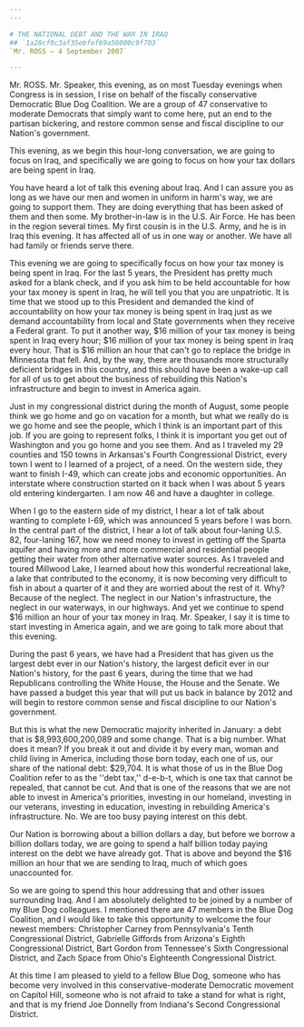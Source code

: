 ```yaml
---
---

# THE NATIONAL DEBT AND THE WAR IN IRAQ
## `1a28cf0c3af35ebfef69a56000c9f703`
`Mr. ROSS — 4 September 2007`

---
```



Mr. ROSS. Mr. Speaker, this evening, as on most Tuesday evenings when 
Congress is in session, I rise on behalf of the fiscally conservative 
Democratic Blue Dog Coalition. We are a group of 47 conservative to 
moderate Democrats that simply want to come here, put an end to the 
partisan bickering, and restore common sense and fiscal discipline to 
our Nation's government.

This evening, as we begin this hour-long conversation, we are going 
to focus on Iraq, and specifically we are going to focus on how your 
tax dollars are being spent in Iraq.

You have heard a lot of talk this evening about Iraq. And I can 
assure you as long as we have our men and women in uniform in harm's 
way, we are going to support them. They are doing everything that has 
been asked of them and then some. My brother-in-law is in the U.S. Air 
Force. He has been in the region several times. My first cousin is in 
the U.S. Army, and he is in Iraq this evening. It has affected all of 
us in one way or another. We have all had family or friends serve 
there.

This evening we are going to specifically focus on how your tax money 
is being spent in Iraq. For the last 5 years, the President has pretty 
much asked for a blank check, and if you ask him to be held accountable 
for how your tax money is spent in Iraq, he will tell you that you are 
unpatriotic. It is time that we stood up to this President and demanded 
the kind of accountability on how your tax money is being spent in Iraq 
just as we demand accountability from local and State governments when 
they receive a Federal grant. To put it another way, $16 million of 
your tax money is being spent in Iraq every hour; $16 million of your 
tax money is being spent in Iraq every hour. That is $16 million an 
hour that can't go to replace the bridge in Minnesota that fell. And, 
by the way, there are thousands more structurally deficient bridges in 
this country, and this should have been a wake-up call for all of us to 
get about the business of rebuilding this Nation's infrastructure and 
begin to invest in America again.

Just in my congressional district during the month of August, some 
people think we go home and go on vacation for a month, but what we 
really do is we go home and see the people, which I think is an 
important part of this job. If you are going to represent folks, I 
think it is important you get out of Washington and you go home and you 
see them. And as I traveled my 29 counties and 150 towns in Arkansas's 
Fourth Congressional District, every town I went to I learned of a 
project, of a need. On the western side, they want to finish I-49, 
which can create jobs and economic opportunities. An interstate where 
construction started on it back when I was about 5 years old entering 
kindergarten. I am now 46 and have a daughter in college.

When I go to the eastern side of my district, I hear a lot of talk 
about wanting to complete I-69, which was announced 5 years before I 
was born. In the central part of the district, I hear a lot of talk 
about four-laning U.S. 82, four-laning 167, how we need money to invest 
in getting off the Sparta aquifer and having more and more commercial 
and residential people getting their water from other alternative water 
sources. As I traveled and toured Millwood Lake, I learned about how 
this wonderful recreational lake, a lake that contributed to the 
economy, it is now becoming very difficult to fish in about a quarter 
of it and they are worried about the rest of it. Why? Because of the 
neglect. The neglect in our Nation's infrastructure, the neglect in our 
waterways, in our highways. And yet we continue to spend $16 million an 
hour of your tax money in Iraq. Mr. Speaker, I say it is time to start 
investing in America again, and we are going to talk more about that 
this evening.

During the past 6 years, we have had a President that has given us 
the largest debt ever in our Nation's history, the largest deficit ever 
in our Nation's history, for the past 6 years, during the time that we 
had Republicans controlling the White House, the House and the Senate. 
We have passed a budget this year that will put us back in balance by 
2012 and will begin to restore common sense and fiscal discipline to 
our Nation's government.

But this is what the new Democratic majority inherited in January: a 
debt that is $8,993,600,200,089 and some change. That is a big number. 
What does it mean? If you break it out and divide it by every man, 
woman and child living in America, including those born today, each one 
of us, our share of the national debt: $29,704. It is what those of us 
in the Blue Dog Coalition refer to as the ''debt tax,'' d-e-b-t, which 
is one tax that cannot be repealed, that cannot be cut. And that is one 
of the reasons that we are not able to invest in America's priorities, 
investing in our homeland, investing in our veterans, investing in 
education, investing in rebuilding America's infrastructure. No. We are 
too busy paying interest on this debt.

Our Nation is borrowing about a billion dollars a day, but before we 
borrow a billion dollars today, we are going to spend a half billion 
today paying interest on the debt we have already got. That is above 
and beyond the $16 million an hour that we are sending to Iraq, much of 
which goes unaccounted for.

So we are going to spend this hour addressing that and other issues 
surrounding Iraq. And I am absolutely delighted to be joined by a 
number of my Blue Dog colleagues. I mentioned there are 47 members in 
the Blue Dog Coalition, and I would like to take this opportunity to 
welcome the four newest members: Christopher Carney from Pennsylvania's 
Tenth Congressional District, Gabrielle Giffords from Arizona's Eighth 
Congressional District, Bart Gordon from Tennessee's Sixth 
Congressional District, and Zach Space from Ohio's Eighteenth 
Congressional District.

At this time I am pleased to yield to a fellow Blue Dog, someone who 
has become very involved in this conservative-moderate Democratic 
movement on Capitol Hill, someone who is not afraid to take a stand for 
what is right, and that is my friend Joe Donnelly from Indiana's Second 
Congressional District.